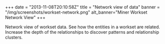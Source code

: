 +++
date = "2013-11-08T20:10:58Z"
title = "Network view of data"
banner = "/img/screenshots/workset-network.png"
alt_banner="Miner Workset Network View"
+++

Network view of workset data. See how the entities in a workset are related. Increase the depth of the relationships to discover patterns and relationship clusters.

<!--more-->

